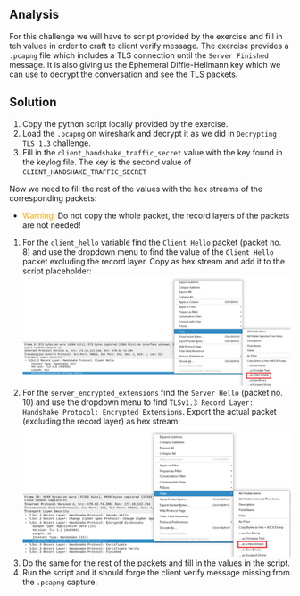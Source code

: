 ## Analysis
For this challenge we will have to script provided by the exercise and fill in teh values
in order to craft te client verify message. The exercise provides a `.pcapng` file which includes
a TLS connection until the `Server Finished` message. It is also giving us the Ephemeral Diffie-Hellmann key
which we can use to decrypt the conversation and see the TLS packets.

## Solution
1. Copy the python script locally provided by the exercise.
2. Load the `.pcapng` on wireshark and decrypt it as we did in `Decrypting TLS 1.3` challenge.
3. Fill in the `client_handshake_traffic_secret` value with the key found in the keylog file. 
The key is the second value of `CLIENT_HANDSHAKE_TRAFFIC_SECRET`

Now we need to fill the rest of the values with the hex streams of the corresponding packets:
* <span style="color:orange">Warning:</span> Do not copy the whole packet, the record layers of the packets are not needed!
1. For the `client_hello` variable find the `Client Hello` packet (packet no. 8) and use the dropdown menu to find the value of the `Client Hello` packet excluding the record layer. Copy as hex stream and add it to the script placeholder:
![alt text](image.png)
2. For the `server_encrypted_extensions` find the `Server Hello` (packet no. 10) and use the dropdown menu to find `TLSv1.3 Record Layer: Handshake Protocol: Encrypted Extensions`. Export the actual packet (excluding the record layer) as hex stream:
![alt text](image-1.png)
3. Do the same for the rest of the packets and fill in the values in the script.
4. Run the script and it should forge the client verify message missing from the `.pcapng` capture.
